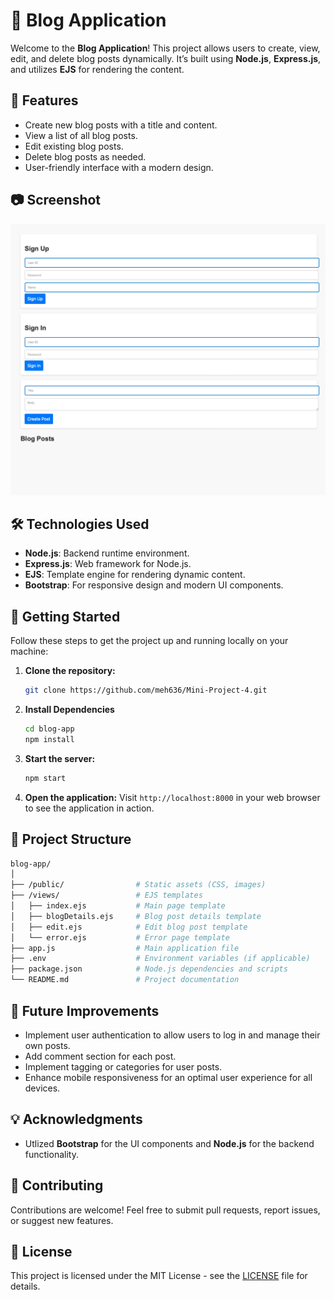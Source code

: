 # 🚀 Blog Application

Welcome to the **Blog Application**! This project allows users to create, view, edit, and delete blog posts dynamically. It’s built using **Node.js**, **Express.js**, and utilizes **EJS** for rendering the content.

## 🌟 Features
- Create new blog posts with a title and content.
- View a list of all blog posts.
- Edit existing blog posts.
- Delete blog posts as needed.
- User-friendly interface with a modern design.

## 📷 Screenshot
![Blog Application Screenshot](/public/screenshot.png)

## 🛠️ Technologies Used
- **Node.js**: Backend runtime environment.
- **Express.js**: Web framework for Node.js.
- **EJS**: Template engine for rendering dynamic content.
- **Bootstrap**: For responsive design and modern UI components.

## 🚀 Getting Started
Follow these steps to get the project up and running locally on your machine:

1. **Clone the repository:**
   ```bash
   git clone https://github.com/meh636/Mini-Project-4.git

2. **Install Dependencies**
   ```bash
   cd blog-app
   npm install
   ```

3. **Start the server:**
   ```bash
   npm start
   ```

4. **Open the application:**
   Visit `http://localhost:8000` in your web browser to see the application in action.

## 📂 Project Structure
```bash
blog-app/
│
├── /public/                # Static assets (CSS, images)
├── /views/                 # EJS templates
│   ├── index.ejs           # Main page template
│   ├── blogDetails.ejs     # Blog post details template
│   ├── edit.ejs            # Edit blog post template
│   └── error.ejs           # Error page template
├── app.js                  # Main application file
├── .env                    # Environment variables (if applicable)
├── package.json            # Node.js dependencies and scripts
└── README.md               # Project documentation
```

## 🚧 Future Improvements
- Implement user authentication to allow users to log in and manage their own posts. 
- Add comment section for each post. 
- Implement tagging or categories for user posts. 
- Enhance mobile responsiveness for an optimal user experience for all devices. 

## 💡 Acknowledgments
- Utlized **Bootstrap** for the UI components and **Node.js** for the backend functionality.

## 📝 Contributing
Contributions are welcome! Feel free to submit pull requests, report issues, or suggest new features.

## 📝 License
This project is licensed under the MIT License - see the [LICENSE](LICENSE) file for details.
